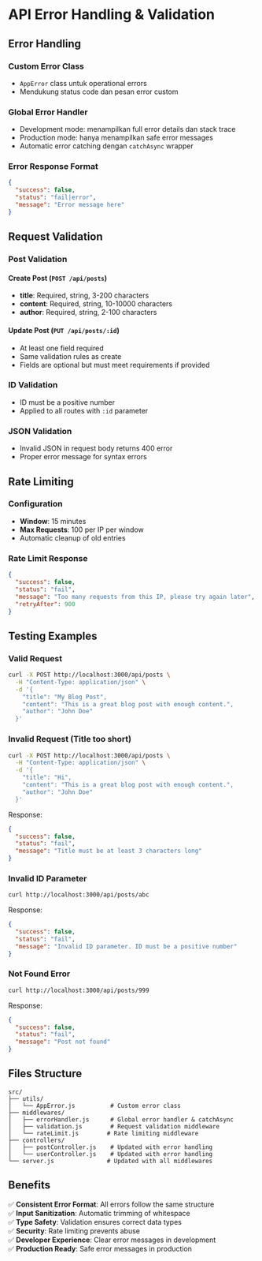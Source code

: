 # API Error Handling & Validation

## Error Handling

### Custom Error Class
- `AppError` class untuk operational errors
- Mendukung status code dan pesan error custom

### Global Error Handler
- Development mode: menampilkan full error details dan stack trace
- Production mode: hanya menampilkan safe error messages
- Automatic error catching dengan `catchAsync` wrapper

### Error Response Format
```json
{
  "success": false,
  "status": "fail|error",
  "message": "Error message here"
}
```

## Request Validation

### Post Validation
#### Create Post (`POST /api/posts`)
- **title**: Required, string, 3-200 characters
- **content**: Required, string, 10-10000 characters
- **author**: Required, string, 2-100 characters

#### Update Post (`PUT /api/posts/:id`)
- At least one field required
- Same validation rules as create
- Fields are optional but must meet requirements if provided

### ID Validation
- ID must be a positive number
- Applied to all routes with `:id` parameter

### JSON Validation
- Invalid JSON in request body returns 400 error
- Proper error message for syntax errors

## Rate Limiting

### Configuration
- **Window**: 15 minutes
- **Max Requests**: 100 per IP per window
- Automatic cleanup of old entries

### Rate Limit Response
```json
{
  "success": false,
  "status": "fail",
  "message": "Too many requests from this IP, please try again later",
  "retryAfter": 900
}
```

## Testing Examples

### Valid Request
```bash
curl -X POST http://localhost:3000/api/posts \
  -H "Content-Type: application/json" \
  -d '{
    "title": "My Blog Post",
    "content": "This is a great blog post with enough content.",
    "author": "John Doe"
  }'
```

### Invalid Request (Title too short)
```bash
curl -X POST http://localhost:3000/api/posts \
  -H "Content-Type: application/json" \
  -d '{
    "title": "Hi",
    "content": "This is a great blog post with enough content.",
    "author": "John Doe"
  }'
```

Response:
```json
{
  "success": false,
  "status": "fail",
  "message": "Title must be at least 3 characters long"
}
```

### Invalid ID Parameter
```bash
curl http://localhost:3000/api/posts/abc
```

Response:
```json
{
  "success": false,
  "status": "fail",
  "message": "Invalid ID parameter. ID must be a positive number"
}
```

### Not Found Error
```bash
curl http://localhost:3000/api/posts/999
```

Response:
```json
{
  "success": false,
  "status": "fail",
  "message": "Post not found"
}
```

## Files Structure

```
src/
├── utils/
│   └── AppError.js          # Custom error class
├── middlewares/
│   ├── errorHandler.js      # Global error handler & catchAsync
│   ├── validation.js        # Request validation middleware
│   └── rateLimit.js        # Rate limiting middleware
├── controllers/
│   ├── postController.js    # Updated with error handling
│   └── userController.js    # Updated with error handling
└── server.js               # Updated with all middlewares
```

## Benefits

✅ **Consistent Error Format**: All errors follow the same structure  
✅ **Input Sanitization**: Automatic trimming of whitespace  
✅ **Type Safety**: Validation ensures correct data types  
✅ **Security**: Rate limiting prevents abuse  
✅ **Developer Experience**: Clear error messages in development  
✅ **Production Ready**: Safe error messages in production  
